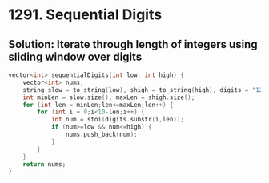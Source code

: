 # 1291. Sequential Digits

## Solution: Iterate through length of integers using sliding window over digits

```c++
vector<int> sequentialDigits(int low, int high) {
    vector<int> nums;
    string slow = to_string(low), shigh = to_string(high), digits = "123456789";
    int minLen = slow.size(), maxLen = shigh.size();
    for (int len = minLen;len<=maxLen;len++) {
        for (int i = 0;i<10-len;i++) {
            int num = stoi(digits.substr(i,len));
            if (num>=low && num<=high) {
                nums.push_back(num);
            }
        }
    }
    return nums;
}
```